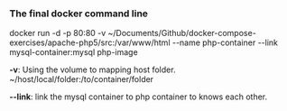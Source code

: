 ### The final docker command line ###
docker run -d -p 80:80
-v ~/Documents/Github/docker-compose-exercises/apache-php5/src:/var/www/html --name php-container --link mysql-container:mysql php-image

**-v**: Using the volume to mapping host folder. ~/host/local/folder:/to/container/folder

**--link**: link the mysql container to php container to knows each other.
